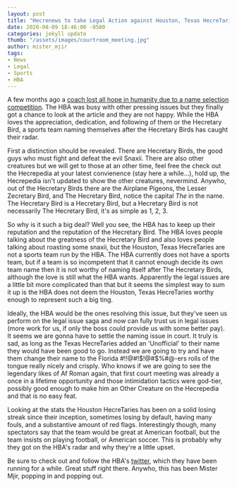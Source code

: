 ```yaml
---
layout: post
title: "Hecrenews to take Legal Action against Houston, Texas HecreTaries"
date: 2020-08-09 18:46:00 -0500
categories: jekyll update
thumb: "/assets/images/courtroom_meeting.jpg"
author: mister_mjir
tags:
- News
- Legal
- Sports
- HBA
---
```


A few months ago a [coach lost all hope in humanity due to a name selection competition](https://hecrenews.github.io/jekyll/update/2020/05/24/local-sports-team-loses-faith-in-humanity-after-name-selection-competition.html). The HBA was busy with other
pressing issues but they finally got a chance to look at the article and they are not happy. While the HBA loves the appreciation, dedication, and following of them
or the Hecretary Bird, a sports team naming themselves after the Hecretary Birds has caught their radar.

First a distinction should be revealed. There are Hecretary Birds, the good guys who must fight and defeat the evil Snaxii. There are also other creatures but we
will get to those at an other time, feel free the check out the Hecrepedia at your latest convienence (stay here a while...), hold up, the Hecrepedia isn't updated to
show the other creatures, nevermind. Anywho, out of the Hecretary Birds there are the Airplane Pigeons, the Lesser Zecretary Bird, and The Hecretary Bird, notice the
capital *The* in the name. The Hecretary Bird is a Hecretary Bird, but a Hecretary Bird is not necessarily The Hecretary Bird, it's as simple as 1, 2, 3.

So why is it such a big deal? Well you see, the HBA has to keep up their reputation and the reputation of the Hecretary Bird. The HBA loves people talking about the
greatness of the Hecretary Bird and also loves people talking about roasting some snaxii, but the Houston, Texas HecreTaries are not a sports team run by the HBA. The
HBA currently does not have a sports team, but if a team is so incompetent that it cannot enough decide its own team name then it is not worthy of naming itself after
The Hecretary Birds, although the love is still what the HBA wants. Apparently the legal issues are a little bit more complicated than that but it seems the simplest
way to sum it up is the HBA does not deem the Houston, Texas HecreTaries worthy enough to represent such a big ting.

Ideally, the HBA would be the ones resolving this issue, but they've seen us perform on the legal issue saga and now can fully trust us in legal issues (more work for
us, if only the boss could provide us with some better pay). It seems we are gonna have to settle the naming issue in court. It truly is sad, as long as the Texas
HecreTaries added an 'Unofficial' to their name they would have been good to go. Instead we are going to try and have them change their name to the
Florida #$!$!@#$%#@-ers. I don't know about you but personally Florida #$!$!@#$%#@-ers rolls of the tongue really nicely and crisply. Who knows if we are going to see
the legendary likes of Af Roman again, that first court meeting was already a once in a lifetime opportunity and those intimidation tactics were god-tier, possibly
good enough to make him an Other Creature on the Hecrepedia and that is no easy feat.

Looking at the stats the Houston HecreTaries has been on a solid losing streak since their inception, sometimes losing by default, having many fouls, and a substantive
amount of red flags. Interestingly though, many spectators say that the team would be great at American football, but the team insists on playing football, or
American soccer. This is probably why they got on the HBA's radar and why they're a little upset.

Be sure to check out and follow the HBA's [twitter](https://twitter.com/hecretary), which they have been running for a while. Great stuff right there. Anywho, this
has been Mister Mjir, popping in and popping out.
